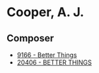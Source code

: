 # Cooper, A. J.

## Composer

- [9166 - Better Things](/hymns/9166.md)
- [20406 - BETTER THINGS](/hymns/20406.md)


